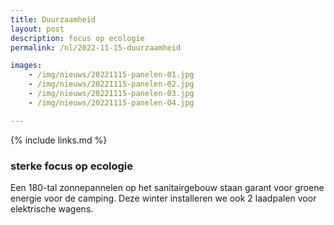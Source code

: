```yaml
---
title: Duurzaamheid
layout: post
description: focus op ecologie
permalink: /nl/2022-11-15-duurzaamheid

images:   
    - /img/nieuws/20221115-panelen-01.jpg
    - /img/nieuws/20221115-panelen-02.jpg
    - /img/nieuws/20221115-panelen-03.jpg
    - /img/nieuws/20221115-panelen-04.jpg

---
```


{% include links.md %}

### sterke focus op ecologie

Een 180-tal zonnepannelen op het sanitairgebouw staan garant voor groene energie voor de camping. Deze winter installeren we ook 2 laadpalen voor elektrische wagens.  

